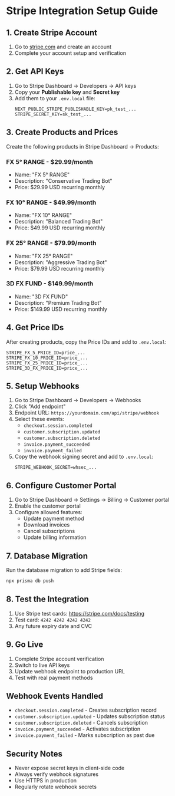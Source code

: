 # Stripe Integration Setup Guide

## 1. Create Stripe Account
1. Go to [stripe.com](https://stripe.com) and create an account
2. Complete your account setup and verification

## 2. Get API Keys
1. Go to Stripe Dashboard → Developers → API keys
2. Copy your **Publishable key** and **Secret key**
3. Add them to your `.env.local` file:
   ```
   NEXT_PUBLIC_STRIPE_PUBLISHABLE_KEY=pk_test_...
   STRIPE_SECRET_KEY=sk_test_...
   ```

## 3. Create Products and Prices
Create the following products in Stripe Dashboard → Products:

### FX 5° RANGE - $29.99/month
- Name: "FX 5° RANGE"
- Description: "Conservative Trading Bot"
- Price: $29.99 USD recurring monthly

### FX 10° RANGE - $49.99/month
- Name: "FX 10° RANGE" 
- Description: "Balanced Trading Bot"
- Price: $49.99 USD recurring monthly

### FX 25° RANGE - $79.99/month
- Name: "FX 25° RANGE"
- Description: "Aggressive Trading Bot" 
- Price: $79.99 USD recurring monthly

### 3D FX FUND - $149.99/month
- Name: "3D FX FUND"
- Description: "Premium Trading Bot"
- Price: $149.99 USD recurring monthly

## 4. Get Price IDs
After creating products, copy the Price IDs and add to `.env.local`:
```
STRIPE_FX_5_PRICE_ID=price_...
STRIPE_FX_10_PRICE_ID=price_...
STRIPE_FX_25_PRICE_ID=price_...
STRIPE_3D_FX_PRICE_ID=price_...
```

## 5. Setup Webhooks
1. Go to Stripe Dashboard → Developers → Webhooks
2. Click "Add endpoint"
3. Endpoint URL: `https://yourdomain.com/api/stripe/webhook`
4. Select these events:
   - `checkout.session.completed`
   - `customer.subscription.updated`
   - `customer.subscription.deleted`
   - `invoice.payment_succeeded`
   - `invoice.payment_failed`
5. Copy the webhook signing secret and add to `.env.local`:
   ```
   STRIPE_WEBHOOK_SECRET=whsec_...
   ```

## 6. Configure Customer Portal
1. Go to Stripe Dashboard → Settings → Billing → Customer portal
2. Enable the customer portal
3. Configure allowed features:
   - Update payment method
   - Download invoices
   - Cancel subscriptions
   - Update billing information

## 7. Database Migration
Run the database migration to add Stripe fields:
```bash
npx prisma db push
```

## 8. Test the Integration
1. Use Stripe test cards: https://stripe.com/docs/testing
2. Test card: `4242 4242 4242 4242`
3. Any future expiry date and CVC

## 9. Go Live
1. Complete Stripe account verification
2. Switch to live API keys
3. Update webhook endpoint to production URL
4. Test with real payment methods

## Webhook Events Handled
- `checkout.session.completed` - Creates subscription record
- `customer.subscription.updated` - Updates subscription status
- `customer.subscription.deleted` - Cancels subscription
- `invoice.payment_succeeded` - Activates subscription
- `invoice.payment_failed` - Marks subscription as past due

## Security Notes
- Never expose secret keys in client-side code
- Always verify webhook signatures
- Use HTTPS in production
- Regularly rotate webhook secrets
